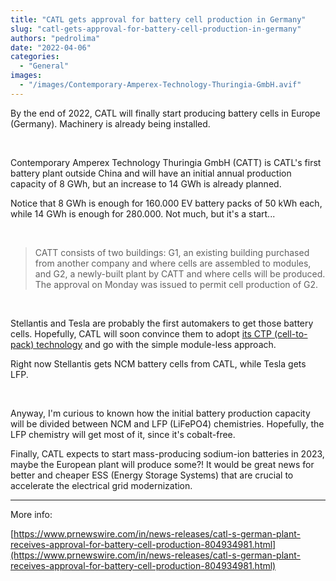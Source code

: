 ```yaml
---
title: "CATL gets approval for battery cell production in Germany"
slug: "catl-gets-approval-for-battery-cell-production-in-germany"
authors: "pedrolima"
date: "2022-04-06"
categories:
  - "General"
images:
  - "/images/Contemporary-Amperex-Technology-Thuringia-GmbH.avif"
---
```


By the end of 2022, CATL will finally start producing battery cells in Europe (Germany). Machinery is already being installed.

 

Contemporary Amperex Technology Thuringia GmbH (CATT) is CATL's first battery plant outside China and will have an initial annual production capacity of 8 GWh, but an increase to 14 GWh is already planned.

Notice that 8 GWh is enough for 160.000 EV battery packs of 50 kWh each, while 14 GWh is enough for 280.000. Not much, but it's a start...

 

> CATT consists of two buildings: G1, an existing building purchased from another company and where cells are assembled to modules, and G2, a newly-built plant by CATT and where cells will be produced. The approval on Monday was issued to permit cell production of G2.

 

Stellantis and Tesla are probably the first automakers to get those battery cells. Hopefully, CATL will soon convince them to adopt [its CTP (cell-to-pack) technology](/2022/03/26/catl-announced-its-third-generation-ctp-battery-technology/) and go with the simple module-less approach.

Right now Stellantis gets NCM battery cells from CATL, while Tesla gets LFP.

 

Anyway, I'm curious to known how the initial battery production capacity will be divided between NCM and LFP (LiFePO4) chemistries. Hopefully, the LFP chemistry will get most of it, since it's cobalt-free.

Finally, CATL expects to start mass-producing sodium-ion batteries in 2023, maybe the European plant will produce some?! It would be great news for better and cheaper ESS (Energy Storage Systems) that are crucial to accelerate the electrical grid modernization.

---

More info:

[https://www.prnewswire.com/in/news-releases/catl-s-german-plant-receives-approval-for-battery-cell-production-804934981.html](https://www.prnewswire.com/in/news-releases/catl-s-german-plant-receives-approval-for-battery-cell-production-804934981.html)
